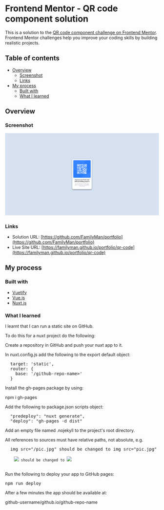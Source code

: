# Frontend Mentor - QR code component solution

This is a solution to the [QR code component challenge on Frontend Mentor](https://www.frontendmentor.io/challenges/qr-code-component-iux_sIO_H). Frontend Mentor challenges help you improve your coding skills by building realistic projects. 

## Table of contents

- [Overview](#overview)
  - [Screenshot](#screenshot)
  - [Links](#links)
- [My process](#my-process)
  - [Built with](#built-with)
  - [What I learned](#what-i-learned)

## Overview

### Screenshot
![](screenshot.png)

### Links

- Solution URL: [https://github.com/FamilyMan/portfolio](https://github.com/FamilyMan/portfolio)
- Live Site URL: [https://familyman.github.io/portfolio/qr-code](https://familyman.github.io/portfolio/qr-code)

## My process

### Built with

- [Vuetify](https://vuetifyjs.com/)
- [Vue.js](https://vuejs.org/)
- [Nuxt.js](https://nuxtjs.org/)

### What I learned

I learnt that I can run a static site on GitHub.

To do this for a nuxt project do the following:

Create a repository in GitHub and push your nuxt app to it.

In nuxt.config.js add the following to the export default object:

<pre>
  target: 'static',
  router: {
    base: '/github-repo-name>'
  }
</pre>

Install the gh-pages package by using:

npm i gh-pages

Add the following to package.json scripts object:

<pre>
  "predeploy": "nuxt generate",
  "deploy": "gh-pages -d dist"
</pre>

Add an empty file named .nojekyll to the project's root directory.

All references to sources must have relative paths, not absolute, e.g.

<pre>
  img src="/pic.jpg" should be changed to img src="pic.jpg"
  <code>
    <img src="/pic.jpg"> should be changed to <img src="pic.jpg">
  </code>
</pre>

Run the following to deploy your app to GitHub pages:

<pre>npm run deploy</pre>

After a few minutes the app should be available at:

github-username/github.io/github-repo-name
